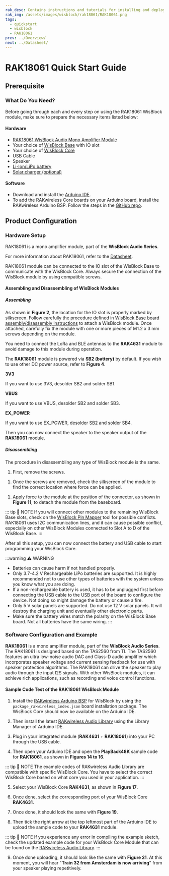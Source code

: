```yaml
---
rak_desc: Contains instructions and tutorials for installing and deploying your RAK18061. Instructions are written in a detailed and step-by-step manner for an easier experience in setting up your device. Aside from the hardware configuration, it also contains a software setup that includes detailed example codes that will help you get started.
rak_img: /assets/images/wisblock/rak18061/RAK18061.png
tags:
  - quickstart
  - wisblock
  - RAK18061
prev: ../Overview/
next: ../Datasheet/
---
```


# RAK18061 Quick Start Guide



## Prerequisite

### What Do You Need?

Before going through each and every step on using the RAK18061 WisBlock module, make sure to prepare the necessary items listed below:

#### Hardware

- [RAK18061 WisBlock Audio Mono Amplifier Module](https://store.rakwireless.com/products/5-6w-amplifier-texas-instruments-tas2560-rak18061?utm_source=RAK18061&utm_medium=Document&utm_campaign=BuyFromStore)
- Your choice of [WisBlock Base](https://store.rakwireless.com/collections/wisblock-base) with IO slot
- Your choice of [WisBlock Core](https://store.rakwireless.com/collections/wisblock-core)
- USB Cable
- Speaker
- [Li-Ion/LiPo battery](https://store.rakwireless.com/collections/wisblock-accessory/products/battery-connector-cable?utm_source=BatteryConnector&utm_medium=Document&utm_campaign=BuyFromStore)
- [Solar charger (optional)](https://store.rakwireless.com/collections/wisblock-accessory/products/solar-panel-connector-cable?utm_source=SolarPanelConnector&utm_medium=Document&utm_campaign=BuyFromStore)

#### Software

- Download and install the [Arduino IDE](https://www.arduino.cc/en/Main/Software).
- To add the RAKwireless Core boards on your Arduino board, install the RAKwireless Arduino BSP. Follow the steps in the [GitHub repo](https://github.com/RAKWireless/RAKwireless-Arduino-BSP-Index).

## Product Configuration

### Hardware Setup

RAK18061 is a mono amplifier module, part of the **WisBlock Audio Series**.

For more information about RAK18061, refer to the [Datasheet](../Datasheet/).

RAK18061 module can be connected to the IO slot of the WisBlock Base to communicate with the WisBlock Core. Always secure the connection of the WisBlock module by using compatible screws.

<rk-img
  src="/assets/images/wisblock/rak18061/quickstart/rak18061_assembly.png"
  width="70%"
  caption="RAK18061 connection to WisBlock Base"
/>

#### Assembling and Disassembling of WisBlock Modules

##### Assembling

As shown in **Figure 2**, the location for the IO slot is properly marked by silkscreen. Follow carefully the procedure defined in [WisBlock Base board assembly/disassembly instructions](https://docs.rakwireless.com/Knowledge-Hub/Learn/RAK5005-O-Baseboard-Installation-Guide/) to attach a WisBlock module. Once attached, carefully fix the module with one or more pieces of M1.2 x 3&nbsp;mm screws depending on the module.

<rk-img
  src="/assets/images/wisblock/rak18061/quickstart/RAK18061_mounting.png"
  width="60%"
  caption="RAK18061 connection to WisBlock Base"
/>

You need to connect the LoRa and BLE antennas to the **RAK4631** module to avoid damage to this module during operation.

<rk-img
  src="/assets/images/wisblock/rak18061/quickstart/arduino-example-12a.png"
  width="60%"
  caption="LoRa and BLE antennas connection to RAK4631 module"
/>

The **RAK18061** module is powered via **SB2 (battery)** by default. If you wish to use other DC power source, refer to **Figure 4**.

<rk-img
  src="/assets/images/wisblock/rak18061/quickstart/arduino-example-10.png"
  width="60%"
  caption="Power Select Diagram for RAK18061 with SB2 as default"
/>

   **3V3**

   If you want to use 3V3, desolder SB2 and solder SB1.

<rk-img
  src="/assets/images/wisblock/rak18061/quickstart/arduino-example-13.png"
  width="60%"
  caption="Solder portion for SB1"
/>

   **VBUS**

   If you want to use VBUS, desolder SB2 and solder SB3.

<rk-img
  src="/assets/images/wisblock/rak18061/quickstart/arduino-example-14.png"
  width="60%"
  caption="Solder portion for SB3"
/>

   **EX_POWER**

   If you want to use EX_POWER, desolder SB2 and solder SB4.

<rk-img
  src="/assets/images/wisblock/rak18061/quickstart/arduino-example-15.png"
  width="60%"
  caption="Solder portion for SB4"
/>

Then you can now connect the speaker to the speaker output of the **RAK18061** module.

<rk-img
  src="/assets/images/wisblock/rak18061/quickstart/arduino-example-11a.png"
  width="60%"
  caption="Speaker output of RAK18061 module"
/>

##### Disassembling

The procedure in disassembling any type of WisBlock module is the same.

1. First, remove the screws.

<rk-img
  src="/assets/images/wisblock/rak18061/quickstart/removing-screws.png"
  width="70%"
  caption="Removing screws from the WisBlock module"
/>

1. Once the screws are removed, check the silkscreen of the module to find the correct location where force can be applied.

<rk-img
  src="/assets/images/wisblock/rak18061/quickstart/detaching-silkscreen.png"
  width="70%"
  caption="Detaching silkscreen on the WisBlock module"
/>

1. Apply force to the module at the position of the connector, as shown in **Figure 11**, to detach the module from the baseboard.

<rk-img
  src="/assets/images/wisblock/rak18061/quickstart/detaching-module.png"
  width="70%"
  caption="Applying even forces on the proper location of a WisBlock module"
/>

::: tip 📝 NOTE
If you will connect other modules to the remaining WisBlock Base slots, check on the [WisBlock Pin Mapper](https://docs.rakwireless.com/Knowledge-Hub/Pin-Mapper/) tool for possible conflicts. RAK18061 uses I2C communication lines, and it can cause possible conflict, especially on other WisBlock Modules connected to Slot A to D of the WisBlock Base.
:::

After all this setup, you can now connect the battery and USB cable to start programming your WisBlock Core.

:::warning ⚠️ WARNING
- Batteries can cause harm if not handled properly.
- Only 3.7-4.2&nbsp;V Rechargeable LiPo batteries are supported. It is highly recommended not to use other types of batteries with the system unless you know what you are doing.
- If a non-rechargeable battery is used, it has to be unplugged first before connecting the USB cable to the USB port of the board to configure the device. Not doing so might damage the battery or cause a fire.
- Only 5&nbsp;V solar panels are supported. Do not use 12&nbsp;V solar panels. It will destroy the charging unit and eventually other electronic parts.
- Make sure the battery wires match the polarity on the WisBlock Base board. Not all batteries have the same wiring.
:::

### Software Configuration and Example

**RAK18061** is a mono amplifier module, part of the **WisBlock Audio Series**. The RAK18061 is designed based on the TAS2560 from TI. The TAS2560 features an ultra low-noise audio DAC and Class-D audio amplifier which incorporates speaker voltage and current sensing feedback for use with speaker protection algorithms. The RAK18061 can drive the speaker to play audio through the input I2S signals. With other WisBlock modules, it can achieve rich applications, such as recording and voice control functions.

#### Sample Code Test of the RAK18061 WisBlock Module

1. Install the [RAKwireless Arduino BSP](https://github.com/RAKWireless/RAKwireless-Arduino-BSP-Index) for WisBlock by using the `package_rakwireless_index.json` board installation package. The WisBlock Core should now be available on the Arduino IDE.

2. Then install the latest [RAKwireless Audio Library](https://github.com/RAKWireless/RAKwireless-Audio-library) using the Library Manager of Arduino IDE.

<rk-img
  src="/assets/images/wisblock/rak18061/quickstart/rakwireless_audio_library.png"
  width="100%"
  caption="RAKwireless Audio Library"
/>

<rk-img
  src="/assets/images/wisblock/rak18061/quickstart/rakwireless_audio_library_2.png"
  width="100%"
  caption="RAKwireless Audio Library"
/>

3. Plug in your integrated module (**RAK4631** + **RAK18061**) into your PC through the USB cable.

4. Then open your Arduino IDE and open the **PlayBack48K** sample code for **RAK18061**, as shown in **Figures 14 to 16**.

<rk-img
  src="/assets/images/wisblock/rak18061/quickstart/arduino-example-1a.png"
  width="100%"
  caption="Arduino IDE"
/>

<rk-img
  src="/assets/images/wisblock/rak18061/quickstart/arduino-example-2a.png"
  width="100%"
  caption="Selecting the PlayBack48K Sample Code"
/>

<rk-img
  src="/assets/images/wisblock/rak18061/quickstart/arduino-example-3a.png"
  width="100%"
  caption="PlayBack48K Sample Code"
/>

::: tip 📝 NOTE
The example codes of RAKwireless Audio Library are compatible with specific WisBlock Core. You have to select the correct WisBlock Core based on what core you used in your application.
:::

5. Select your WisBlock Core **RAK4631**, as shown in **Figure 17**.

<rk-img
  src="/assets/images/wisblock/rak18061/quickstart/arduino-example-4a.png"
  width="100%"
  caption="Selecting the RAK4631 WisBlock Core board"
/>

6. Once done, select the corresponding port of your WisBlock Core **RAK4631**.

<rk-img
  src="/assets/images/wisblock/rak18061/quickstart/arduino-example-5a.png"
  width="100%"
  caption="Selecting the port of RAK4631"
/>

7. Once done, it should look the same with **Figure 19**.

<rk-img
  src="/assets/images/wisblock/rak18061/quickstart/arduino-example-6a.png"
  width="100%"
  caption="Selected board and port of RAK4631"
/>

8. Then tick the right arrow at the top leftmost part of the Arduino IDE to upload the sample code to your **RAK4631** module.

<rk-img
  src="/assets/images/wisblock/rak18061/quickstart/arduino-example-7a.png"
  width="100%"
  caption="Uploading the PlayBack48K sample code to your RAK4631"
/>

::: tip 📝 NOTE
If you experience any error in compiling the example sketch, check the updated example code for your WisBlock Core Module that can be found on the [RAKwireless Audio Library](https://github.com/RAKWireless/RAKwireless-Audio-library/tree/main/examples).
:::

9. Once done uploading, it should look like the same with **Figure 21**. At this moment, you will hear "**Train 32 from Amsterdam is now arriving**" from your speaker playing repetitively.

<rk-img
  src="/assets/images/wisblock/rak18061/quickstart/arduino-example-8a.png"
  width="100%"
  caption="Programmed RAK4631"
/>

